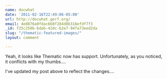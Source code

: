 ```yaml
---
name: docwhat
date: '2011-02-16T22:49:06-05:00'
url: http://docwhat.gerf.org/
email: 4e8076a0fdac6b8f284d8b316efdf7f3
_id: f25c250b-bdab-42dc-b2e7-94fa73eed2da
slug: "/thematic-featured-images/"
layout: comment

---
```


Yeah, it looks like Thematic now has support. Unfortunately, as you noticed, it conflicts with my thumbs....

I've updated my post above to reflect the changes....
